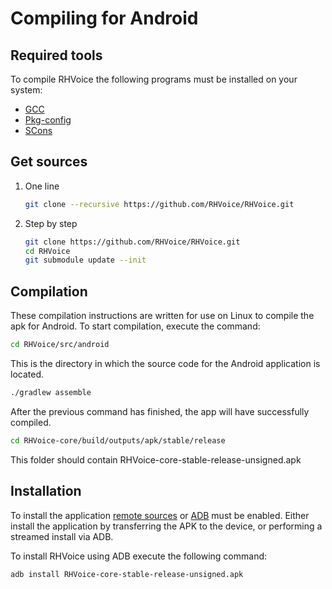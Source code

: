 # Compiling for Android

## Required tools

To compile RHVoice the following programs must be installed on your system:

* [GCC](https://gcc.gnu.org)
* [Pkg-config](https://www.freedesktop.org/wiki/Software/pkg-config/)
* [SCons](https://www.scons.org)

## Get sources

1. One line
    ```bash
    git clone --recursive https://github.com/RHVoice/RHVoice.git
    ```
2. Step by step
    ```bash
    git clone https://github.com/RHVoice/RHVoice.git
    cd RHVoice
    git submodule update --init
    ```

## Compilation

These compilation instructions are written for use on Linux to compile the apk for Android.
To start compilation, execute the command:

```bash
cd RHVoice/src/android
```
This is the directory in which the source code for the Android application is located.

```bash
./gradlew assemble
```

After the previous command has finished, the app will have successfully compiled.
```bash
cd RHVoice-core/build/outputs/apk/stable/release
```
This folder should contain RHVoice-core-stable-release-unsigned.apk

## Installation
To install the application [remote sources](https://www.maketecheasier.com/install-apps-from-unknown-sources-android/) or [ADB](https://developer.android.com/tools/adb) must be enabled.
Either install the application by transferring the APK to the device, or performing a streamed install via ADB.

To install RHVoice using ADB execute the following command:

```bash
adb install RHVoice-core-stable-release-unsigned.apk
```
